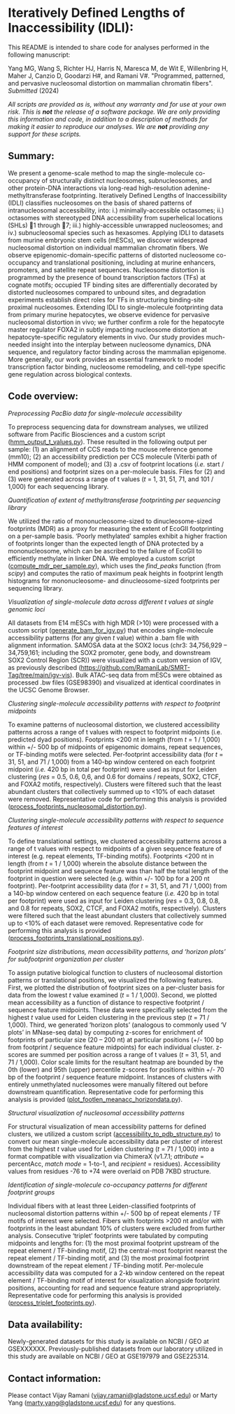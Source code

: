 # Iteratively Defined Lengths of Inaccessibility (IDLI):

This README is intended to share code for analyses performed in the following manuscript:

Yang MG, Wang S, Richter HJ, Harris N, Maresca M, de Wit E, Willenbring H, Maher J, Canzio D, Goodarzi H#, and Ramani V#. "Programmed, patterned, and pervasive nucleosomal distortion on mammalian chromatin fibers". *Submitted* (2024)

*All scripts are provided as is, without any warranty and for use at your own risk. This is __not__ the release of a software package. We are only providing this information and code, in addition to a description of methods for making it easier to reproduce our analyses. We are __not__ providing any support for these scripts.*

Summary:
--------------------

We present a genome-scale method to map the single-molecule co-occupancy of structurally distinct nucleosomes, subnucleosomes, and other protein-DNA interactions via long-read high-resolution adenine-methyltransferase footprinting. Iteratively Defined Lengths of Inaccessibility (IDLI) classifies nucleosomes on the basis of shared patterns of intranucleosomal accessibility, into: i.) minimally-accessible octasomes; ii.) octasomes with stereotyped DNA accessibility from superhelical locations (SHLs) 1 through 7; iii.) highly-accessible unwrapped nucleosomes; and iv.) subnucleosomal species such as hexasomes. Applying IDLI to datasets from murine embryonic stem cells (mESCs), we discover widespread nucleosomal distortion on individual mammalian chromatin fibers. We observe epigenomic-domain-specific patterns of distorted nucleosome co-occupancy and translational positioning, including at murine enhancers, promoters, and satellite repeat sequences. Nucleosome distortion is programmed by the presence of bound transcription factors (TFs) at cognate motifs; occupied TF binding sites are differentially decorated by distorted nucleosomes compared to unbound sites, and degradation experiments establish direct roles for TFs in structuring binding-site proximal nucleosomes. Extending IDLI to single-molecule footprinting data from primary murine hepatocytes, we observe evidence for pervasive nucleosomal distortion in vivo; we further confirm a role for the hepatocyte master regulator FOXA2 in subtly impacting nucleosome distortion at hepatocyte-specific regulatory elements in vivo. Our study provides much-needed insight into the interplay between nucleosome dynamics, DNA sequence, and regulatory factor binding across the mammalian epigenome. More generally, our work provides an essential framework to model transcription factor binding, nucleosome remodeling, and cell-type specific gene regulation across biological contexts.

Code overview:
--------------------
*Preprocessing PacBio data for single-molecule accessibility*

To preprocess sequencing data for downstream analyses, we utilized software from Pacific Biosciences and a custom script ([hmm_output_t_values.py](https://github.com/RamaniLab/Subnucleosome/blob/main/hmm_output_t_values.py)). These resulted in the following output per sample: (1) an alignment of CCS reads to the mouse reference genome (mm10); (2) an accessibility prediction per CCS molecule (Viterbi path of HMM component of model); and (3) a .csv of footprint locations (*i.e.* start / end positions) and footprint sizes on a per-molecule basis. Files for (2) and (3) were generated across a range of t values (*t*  = 1, 31, 51, 71, and 101 / 1,000) for each sequencing library.

*Quantification of extent of methyltransferase footprinting per sequencing library*

We utilized the ratio of mononucleosome-sized to dinucleosome-sized footprints (MDR) as a proxy for measuring the extent of EcoGII footprinting on a per-sample basis. ‘Poorly methylated’ samples exhibit a higher fraction of footprints longer than the expected length of DNA protected by a mononucleosome, which can be ascribed to the failure of EcoGII to efficiently methylate in linker DNA. We employed a custom script ([compute_mdr_per_sample.py](https://github.com/RamaniLab/Subnucleosome/blob/main/compute_mdr_per_sample.py)), which uses the *find_peaks* function (from *scipy*) and computes the ratio of maximum peak heights in footprint length histograms for mononucleosome- and dinucleosome-sized footprints per sequencing library.

*Visualization of single-molecule data across different t values at single genomic loci*

All datasets from E14 mESCs with high MDR (>10) were processed with a custom script ([generate_bam_for_igv.py](https://github.com/RamaniLab/Subnucleosome/blob/main/generate_bam_for_igv.py)) that encodes single-molecule accessibility patterns (for any given *t* value) within a .bam file with alignment information. SAMOSA data at the SOX2 locus (chr3: 34,756,929 – 34,759,161; including the SOX2 promoter, gene body, and downstream SOX2 Control Region (SCR)) were visualized with a custom version of IGV, as previously described (https://github.com/RamaniLab/SMRT-Tag/tree/main/igv-vis). Bulk ATAC-seq data from mESCs were obtained as processed .bw files (GSE98390) and visualized at identical coordinates in the UCSC Genome Browser.

*Clustering single-molecule accessibility patterns with respect to footprint midpoints*

To examine patterns of nucleosomal distortion, we clustered accessibility patterns across a range of t values with respect to footprint midpoints (i.e. predicted dyad positions). Footprints <200 nt in length (from *t* = 1 / 1,000) within +/- 500 bp of midpoints of epigenomic domains, repeat sequences, or TF-binding motifs were selected. Per-footprint accessibility data (for *t* = 31, 51, and 71 / 1,000) from a 140-bp window centered on each footprint midpoint (*i.e.* 420 bp in total per footprint) were used as input for Leiden clustering (*res* = 0.5, 0.6, 0,6, and 0.6 for domains / repeats, SOX2, CTCF, and FOXA2 motifs, respectively). Clusters were filtered such that the least abundant clusters that collectively summed up to <10% of each dataset were removed. Representative code for performing this analysis is provided ([process_footprints_nucleosomal_distortion.py](https://github.com/RamaniLab/Subnucleosome/blob/main/process_footprints_nucleosomal_distortion.py)).

*Clustering single-molecule accessibility patterns with respect to sequence features of interest*

To define translational settings, we clustered accessibility patterns across a range of t values with respect to midpoints of a given sequence feature of interest (e.g. repeat elements, TF-binding motifs). Footprints <200 nt in length (from *t* = 1 / 1,000) wherein the absolute distance between the footprint midpoint and sequence feature was than half the total length of the footprint in question were selected (e.g. within +/- 100 bp for a 200 nt footprint). Per-footprint accessibility data (for *t* = 31, 51, and 71 / 1,000) from a 140-bp window centered on each sequence feature (*i.e.* 420 bp in total per footprint) were used as input for Leiden clustering (*res* = 0.3, 0.8, 0.8, and 0.8 for repeats, SOX2, CTCF, and FOXA2 motifs, respectively). Clusters were filtered such that the least abundant clusters that collectively summed up to <10% of each dataset were removed. Representative code for performing this analysis is provided ([process_footprints_translational_positions.py](https://github.com/RamaniLab/Subnucleosome/blob/main/process_footprints_translational_positions.py)).

*Footprint size distributions, mean accessibility patterns, and ‘horizon plots’ for subfootprint organization per cluster*

To assign putative biological function to clusters of nucleosomal distortion patterns or translational positions, we visualized the following features. First, we plotted the distribution of footprint sizes on a per-cluster basis for data from the lowest *t* value examined (*t* = 1 / 1,000). Second, we plotted mean accessibility as a function of distance to respective footprint / sequence feature midpoints. These data were specifically selected from the highest *t* value used for Leiden clustering in the previous step (*t* = 71 / 1,000). Third, we generated ‘horizon plots’ (analogous to commonly used ‘V plots’ in MNase-seq data) by computing z-scores for enrichment of footprints of particular size (20 – 200 nt) at particular positions (+/- 100 bp from footprint / sequence feature midpoints) for each individual cluster. z-scores are summed per position across a range of t values (*t* = 31, 51, and 71 / 1,000). Color scale limits for the resultant heatmap are bounded by the 0th (lower) and 95th (upper) percentile z-scores for positions within +/- 70 bp of the footprint / sequence feature midpoint. Instances of clusters with entirely unmethylated nucleosomes were manually filtered out before downstream quantification. Representative code for performing this analysis is provided ([plot_footlen_meanacc_horizondata.py](https://github.com/RamaniLab/Subnucleosome/blob/main/plot_footlen_meanacc_horizondata.py)).

*Structural visualization of nucleosomal accessibility patterns*

For structural visualization of mean accessibility patterns for defined clusters, we utilized a custom script ([accessibility_to_pdb_structure.py](https://github.com/RamaniLab/Subnucleosome/blob/main/accessibility_to_pdb_structure.py)) to convert our mean single-molecule accessibility data per cluster of interest from the highest *t* value used for Leiden clustering (*t* = 71 / 1,000) into a format compatible with visualization via ChimeraX (v1.7.1; *attribute* = percentAcc, *match mode* = 1-to-1, and *recipient* = residues). Accessibility values from residues -76 to +74 were overlaid on PDB 7KBD structure.

*Identification of single-molecule co-occupancy patterns for different footprint groups*

Individual fibers with at least three Leiden-classified footprints of nucleosomal distortion patterns within +/- 500 bp of repeat elements / TF motifs of interest were selected. Fibers with footprints >200 nt and/or with footprints in the least abundant 10% of clusters were excluded from further analysis. Consecutive ‘triplet’ footprints were tabulated by computing midpoints and lengths for: (1) the most proximal footprint upstream of the repeat element / TF-binding motif, (2) the central-most footprint nearest the repeat element / TF-binding motif, and (3) the most proximal footprint downstream of the repeat element / TF-binding motif. Per-molecule accessibility data was computed for a 2-kb window centered on the repeat element / TF-binding motif of interest for visualization alongside footprint positions, accounting for read and sequence feature strand appropriately. Representative code for performing this analysis is provided ([process_triplet_footprints.py](https://github.com/RamaniLab/Subnucleosome/blob/main/process_triplet_footprints.py)).

Data availability:
--------------------
Newly-generated datasets for this study is available on NCBI / GEO at GSEXXXXXX. Previously-published datasets from our laboratory utilized in this study are available on NCBI / GEO at GSE197979 and GSE225314.

Contact information:
--------------------
Please contact Vijay Ramani (vijay.ramani@gladstone.ucsf.edu) or Marty Yang (marty.yang@gladstone.ucsf.edu) for any questions.
